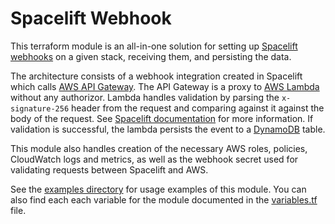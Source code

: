 # Spacelift Webhook

This terraform module is an all-in-one solution for setting up [Spacelift webhooks][spacelift-webhooks] on a given stack, receiving them, and persisting the data.

The architecture consists of a webhook integration created in Spacelift which calls [AWS API Gateway][aws-api-gateway].
The API Gateway is a proxy to [AWS Lambda][aws-lambda] without any authorizor.
Lambda handles validation by parsing the `x-signature-256` header from the request and comparing against it against the body of the request. See [Spacelift documentation][spacelift-validation] for more information.
If validation is successful, the lambda persists the event to a [DynamoDB][aws-dynamodb] table.

This module also handles creation of the necessary AWS roles, policies, CloudWatch logs and metrics, as well as the webhook secret used for validating requests between Spacelift and AWS.

See the [examples directory][examples] for usage examples of this module.
You can also find each each variable for the module documented in the [variables.tf][variables] file.


[examples]: ./examples
[variables]: ./variables.tf

[aws-lambda]: https://aws.amazon.com/lambda/
[aws-dynamodb]: https://aws.amazon.com/dynamodb/
[aws-api-gateway]: https://aws.amazon.com/api-gateway/

[spacelift]: https://spacelift.io
[spacelift-webhooks]: https://docs.spacelift.io/integrations/webhooks
[spacelift-validation]: https://docs.spacelift.io/integrations/webhooks#validating-payload
